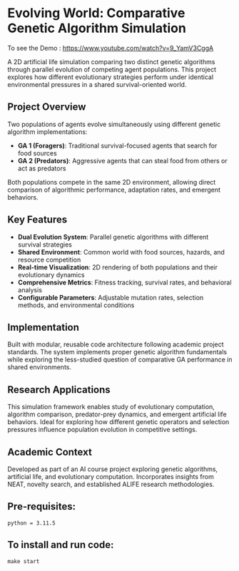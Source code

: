 # Evolving World: Comparative Genetic Algorithm Simulation

To see the Demo : https://www.youtube.com/watch?v=9_YamV3CggA

A 2D artificial life simulation comparing two distinct genetic algorithms through parallel evolution of competing agent populations. This project explores how different evolutionary strategies perform under identical environmental pressures in a shared survival-oriented world.

## Project Overview

Two populations of agents evolve simultaneously using different genetic algorithm implementations:
- **GA 1 (Foragers)**: Traditional survival-focused agents that search for food sources
- **GA 2 (Predators)**: Aggressive agents that can steal food from others or act as predators

Both populations compete in the same 2D environment, allowing direct comparison of algorithmic performance, adaptation rates, and emergent behaviors.

## Key Features

- **Dual Evolution System**: Parallel genetic algorithms with different survival strategies
- **Shared Environment**: Common world with food sources, hazards, and resource competition
- **Real-time Visualization**: 2D rendering of both populations and their evolutionary dynamics
- **Comprehensive Metrics**: Fitness tracking, survival rates, and behavioral analysis
- **Configurable Parameters**: Adjustable mutation rates, selection methods, and environmental conditions

## Implementation

Built with modular, reusable code architecture following academic project standards. The system implements proper genetic algorithm fundamentals while exploring the less-studied question of comparative GA performance in shared environments.

## Research Applications

This simulation framework enables study of evolutionary computation, algorithm comparison, predator-prey dynamics, and emergent artificial life behaviors. Ideal for exploring how different genetic operators and selection pressures influence population evolution in competitive settings.

## Academic Context

Developed as part of an AI course project exploring genetic algorithms, artificial life, and evolutionary computation. Incorporates insights from NEAT, novelty search, and established ALIFE research methodologies.


## Pre-requisites:
`python = 3.11.5`


## To install and run code:
`make start`

